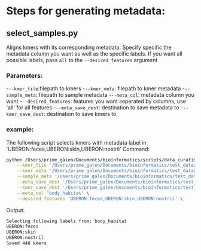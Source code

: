 # Steps for generating metadata:

## select_samples.py
Aligns kmers with its corresponding metadata. Specify specific the metadata column you want as well as the specific labels. If you want all possible labels, pass `all` to the `--desired_features` argument

### Parameters:
-`--kmer_file`:filepath to kmers
-`--kmer_meta`: filepath to kmer metadata
-`--sample_meta`: filepath to sample metadata
-`--meta_col`: metadata column you want
-`--desired_features`: features you want seperated by columns, use 'all' for all features
-`--meta_save_dest`: destination to save metadata to
-`--kmer_save_dest`: destination to save kmers to

### example:
The following script selects kmers with metadata label in 'UBERON:feces,UBERON:skin,UBERON:nostril'
Command: 
```bash
python /Users/prime_galen/Documents/bioinformatics/scripts/data_curation/select_samples.py \
	--kmer_file '/Users/prime_galen/Documents/bioinformatics/test_datasets/449/449_6-mers_1000.npz' \
	--kmer_meta '/Users/prime_galen/Documents/bioinformatics/test_datasets/449/449_6-mers_1000_meta'\
	--sample_meta '/Users/prime_galen/Documents/bioinformatics/test_datasets/449/449_metadata.txt' \
	--meta_save_dest '/Users/prime_galen/Documents/bioinformatics/test_datasets/449/test_metadata.csv'\
	--kmer_save_dest '/Users/prime_galen/Documents/bioinformatics/test_datasets/449/test_metadata.npz'\
	--meta_col 'body_habitat' \
	--desired_features 'UBERON:feces,UBERON:skin,UBERON:nostril' \
```
Output: 
```bash
Selecting following labels from: body_habitat
UBERON:feces
UBERON:skin
UBERON:nostril
Saved 448 kmers
```





